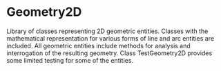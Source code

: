 # Geometry2D
Library of classes representing 2D geometric entities.  Classes with the mathematical representation for various forms of line and arc entities are included.  All geometric entities include methods for analysis and interrogation of the resulting geometry.
Class TestGeometry2D provides some limited testing for some of the entities.
